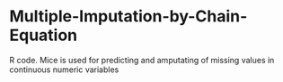 # Multiple-Imputation-by-Chain-Equation
R code.  Mice is used  for predicting and amputating of missing values in continuous numeric variables
